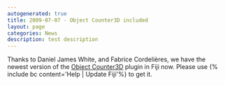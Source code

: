 ```yaml
---
autogenerated: true
title: 2009-07-07 - Object Counter3D included
layout: page
categories: News
description: test description
---
```


Thanks to Daniel James White, and Fabrice Cordelières, we have the newest version of the [Object Counter3D](Object_Counter3D) plugin in Fiji now. Please use {% include bc content='Help | Update Fiji'%} to get it.


